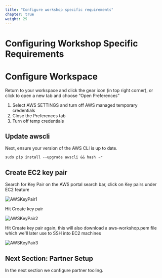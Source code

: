 ```yaml
---
title: "Configure workshop specific requirements"
chapter: true
weight: 29
---
```


# Configuring Workshop Specific Requirements
# Configure Workspace

Return to your workspace and click the gear icon (in top right corner), or click to open a new tab and choose “Open Preferences”

1. Select AWS SETTINGS and turn off AWS managed temporary credentials
1. Close the Preferences tab
1. Turn off temp credentials

## Update awscli

Next, ensure your version of the AWS CLI is up to date.

```
sudo pip install --upgrade awscli && hash -r
```

## Create EC2 key pair

Search for Key Pair on the AWS portal search bar, click on Key pairs under EC2 feature

![AWSKeyPair1](/images/aws-key-pair-1.png)

Hit Create key pair

![AWSKeyPair2](/images/aws-key-pair-2.png)

Hit Create key pair again, this will also download a aws-workshop.pem file which we'll later use to SSH into EC2 machines

![AWSKeyPair3](/images/aws-key-pair-3.png)


## Next Section: Partner Setup
In the next section we configure partner tooling.
